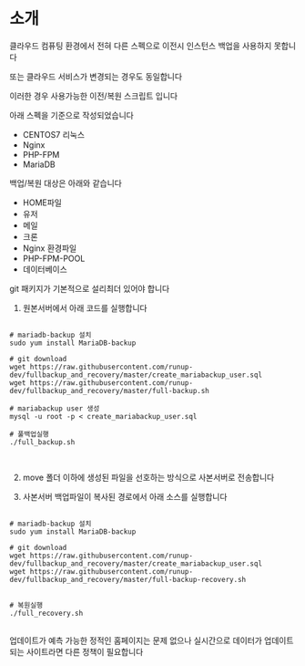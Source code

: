 # 소개 
클라우드 컴퓨팅 환경에서 전혀 다른 스펙으로 이전시 인스턴스 백업을 사용하지 못합니다 

또는 클라우드 서비스가 변경되는 경우도 동일합니다 

이러한 경우 사용가능한 이전/복원 스크립트 입니다 

아래 스펙을 기준으로 작성되었습니다 
- CENTOS7 리눅스
- Nginx
- PHP-FPM
- MariaDB

백업/복원 대상은 아래와 같습니다 
- HOME파일
- 유저 
- 메일
- 크론
- Nginx 환경파일
- PHP-FPM-POOL
- 데이터베이스

git 패키지가 기본적으로 설리최더 있어야 합니다 

1. 원본서버에서 아래 코드를 실행합니다  
<pre>
<code>
# mariadb-backup 설치  
sudo yum install MariaDB-backup

# git download
wget https://raw.githubusercontent.com/runup-dev/fullbackup_and_recovery/master/create_mariabackup_user.sql
wget https://raw.githubusercontent.com/runup-dev/fullbackup_and_recovery/master/full-backup.sh

# mariabackup user 생성
mysql -u root -p < create_mariabackup_user.sql

# 풀백업실행
./full_backup.sh

</code>
</pre>

2. move 폴더 이하에 생성된 파일을 선호하는 방식으로 사본서버로 전송합니다 

3. 사본서버 백업파일이 복사된  경로에서 아래 소스를 실행합니다 
<pre>
<code>
# mariadb-backup 설치
sudo yum install MariaDB-backup

# git download
wget https://raw.githubusercontent.com/runup-dev/fullbackup_and_recovery/master/create_mariabackup_user.sql
wget https://raw.githubusercontent.com/runup-dev/fullbackup_and_recovery/master/full-backup-recovery.sh


# 복원실행
./full_recovery.sh
</code>
</pre>

업데이트가 예측 가능한 정적인 홈페이지는 문제 없으나 
실시간으로 데이터가 업데이트 되는 사이트라면 다른 정책이 필요합니다 
